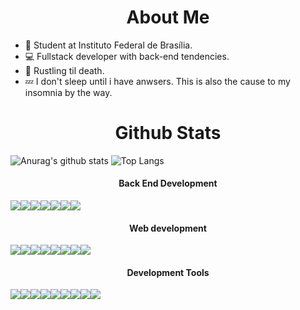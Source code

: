 <h1 align="center"> About Me </h1>

- 📕 Student at Instituto Federal de Brasília.
- 💻 Fullstack developer with back-end tendencies.
- 🦀 Rustling til death.
- 💤 I don't sleep until i have anwsers. This is also the cause to my insomnia by the way.

<h1 align="center"> Github Stats </h1>
  
  ![Anurag's github stats](https://github-readme-stats.vercel.app/api?username=eduardostarz&show_icons=true&theme=noctis_minimus&show=reviews,discussions_started,discussions_answered,prs_merged,prs_merged_percentage)
  ![Top Langs](https://github-readme-stats.vercel.app/api/top-langs/?username=eduardostarz&show_icons=true&theme=noctis_minimus&langs_count=10&layout=donut&hide=python,mcfunction)


<h4 align="center"> Back End Development </h4>  
<div style="display: flex; margin: 0 auto;">
  
  <img align="center" src="https://img.shields.io/badge/C-00599C?style=for-the-badge&logo=c&logoColor=white" />
  <img align="center" src="https://img.shields.io/badge/Rust-black?style=for-the-badge&logo=rust&logoColor=#E57324" />
  <img align="center" src="https://img.shields.io/badge/OpenJDK-ED8B00?style=for-the-badge&logo=openjdk&logoColor=white" />
  <img align="center" src="https://img.shields.io/badge/Python-FFD43B?style=for-the-badge&logo=python&logoColor=blue" />
  <img align="center" src="https://img.shields.io/badge/apache_maven-C71A36?style=for-the-badge&logo=apachemaven&logoColor=white" />
  <img align="center" src="https://img.shields.io/badge/gradle-02303A?style=for-the-badge&logo=gradle&logoColor=white" />
  <img align="center" src="https://img.shields.io/badge/Sqlite-003B57?style=for-the-badge&logo=sqlite&logoColor=white" />

</div>

<h4 align="center"> Web development </h4>

<div style="display: flex; margin: 0 auto;">

  <img align="center" src="https://img.shields.io/badge/HTML5-E34F26?style=for-the-badge&logo=html5&logoColor=white" />
  <img align="center" src="https://img.shields.io/badge/CSS3-1572B6?style=for-the-badge&logo=css3&logoColor=white" />
  <img align="center" src="https://img.shields.io/badge/JavaScript-323330?style=for-the-badge&logo=javascript&logoColor=F7DF1E" />
  <img align="center" src="https://img.shields.io/badge/jQuery-0769AD?style=for-the-badge&logo=jquery&logoColor=white" />
  <img align="center" src="https://img.shields.io/badge/Django-092E20?style=for-the-badge&logo=django&logoColor=green" />
  <img align="center" src="https://img.shields.io/badge/WebAssembly-654FF0?style=for-the-badge&logo=WebAssembly&logoColor=white" />
  <img align="center" src="https://img.shields.io/badge/Bulma-00D1B2?style=for-the-badge&logo=Bulma&logoColor=white" />
  <img align="center" src="https://img.shields.io/badge/%3C/%3E%20htmx-3D72D7?style=for-the-badge&logo=mysl&logoColor=white" />
  
</div>

<h4 align="center"> Development Tools </h4>

<div style="display: flex; margin: 0 auto;">
  
  <img align="center" src="https://img.shields.io/badge/GIT-E44C30?style=for-the-badge&logo=git&logoColor=white" />
  <img align="center" src="https://img.shields.io/badge/Figma-F24E1E?style=for-the-badge&logo=figma&logoColor=white" />
  <img align="center" src="https://img.shields.io/badge/Markdown-000000?style=for-the-badge&logo=markdown&logoColor=white" />
  <img align="center" src="https://img.shields.io/badge/Shell_Script-121011?style=for-the-badge&logo=gnu-bash&logoColor=white" />
  <img align="center" src="https://img.shields.io/badge/NeoVim-%2357A143.svg?&style=for-the-badge&logo=neovim&logoColor=white" />
  <img align="center" src="https://img.shields.io/badge/VSCode-0078D4?style=for-the-badge&logo=visual%20studio%20code&logoColor=white" />
  <img align="center" src="https://img.shields.io/badge/Arch_Linux-1793D1?style=for-the-badge&logo=arch-linux&logoColor=white" />
  <img align="center" src="https://img.shields.io/badge/powershell-5391FE?style=for-the-badge&logo=powershell&logoColor=white" />
  <img align="center" src="https://img.shields.io/badge/Google_chrome-4285F4?style=for-the-badge&logo=Google-chrome&logoColor=white" />

</div>
